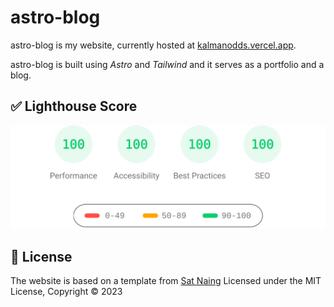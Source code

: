 # astro-blog

astro-blog is my website, currently hosted at [kalmanodds.vercel.app](https://kalmanodds.vercel.app).

astro-blog is built using *Astro* and *Tailwind* and it serves as a portfolio and a blog.

## ✅ Lighthouse Score

<p align="center">
  <a href="https://pagespeed.web.dev/report?url=https%3A%2F%2Fastro-paper.pages.dev%2F&form_factor=desktop">
    <img width="710" alt="AstroPaper Lighthouse Score" src="AstroPaper-lighthouse-score.svg">
  <a>
</p>

## 📜 License

The website is based on a template from [Sat Naing](https://satnaing.dev/)
Licensed under the MIT License, Copyright © 2023

